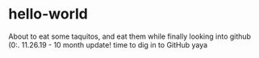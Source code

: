 # hello-world

About to eat some taquitos, and eat them while finally looking into github (0:.
11.26.19 - 10 month update!  time to dig in to GitHub
yaya

